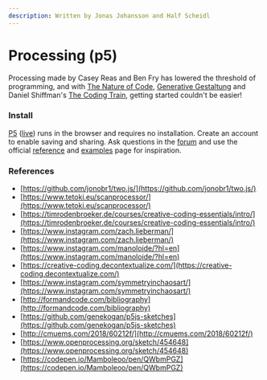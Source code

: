 ```yaml
---
description: Written by Jonas Johansson and Half Scheidl
---
```


# Processing \(p5\)

Processing made by Casey Reas and Ben Fry has lowered the threshold of programming, and with [The Nature of Code](http://natureofcode.com/), [Generative Gestaltung](http://www.generative-gestaltung.de/2/) and Daniel Shiffman's [The Coding Train](https://www.youtube.com/user/shiffman/videos), getting started couldn't be easier! 

### Install

[P5](https://editor.p5js.org/) \([live](https://teddavis.org/p5live/)\) runs in the browser and requires no installation. Create an account to enable saving and sharing. Ask questions in the [forum](https://discourse.processing.org/) and use the official [reference](https://p5js.org/reference/) and [examples](https://p5js.org/examples/) page for inspiration.

### References

* [https://github.com/jonobr1/two.js/](https://github.com/jonobr1/two.js/)
* [https://www.tetoki.eu/scanprocessor/](https://www.tetoki.eu/scanprocessor/)
* [https://timrodenbroeker.de/courses/creative-coding-essentials/intro/](https://timrodenbroeker.de/courses/creative-coding-essentials/intro/)
* [https://www.instagram.com/zach.lieberman/](https://www.instagram.com/zach.lieberman/)
* [https://www.instagram.com/manoloide/?hl=en](https://www.instagram.com/manoloide/?hl=en)
* [https://creative-coding.decontextualize.com/](https://creative-coding.decontextualize.com/)
* [https://www.instagram.com/symmetryinchaosart/](https://www.instagram.com/symmetryinchaosart/)
* [http://formandcode.com/bibliography](http://formandcode.com/bibliography)
* [https://github.com/genekogan/p5js-sketches](https://github.com/genekogan/p5js-sketches)
* [http://cmuems.com/2018/60212f/](http://cmuems.com/2018/60212f/)
* [https://www.openprocessing.org/sketch/454648](https://www.openprocessing.org/sketch/454648)
* [https://codepen.io/Mamboleoo/pen/QWbmPGZ](https://codepen.io/Mamboleoo/pen/QWbmPGZ)

